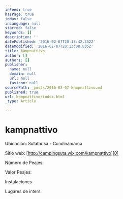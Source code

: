 ```yaml
---
inFeed: true
hasPage: true
inNav: false
inLanguage: null
starred: false
keywords: []
description: ''
datePublished: '2016-02-07T20:13:42.352Z'
dateModified: '2016-02-07T20:13:08.835Z'
title: kampnattivo
author: []
authors: []
publisher:
  name: null
  domain: null
  url: null
  favicon: null
sourcePath: _posts/2016-02-07-kampnattivo.md
published: true
url: kampnattivo/index.html
_type: Article

---
```

# kampnattivo

Ubicación: Sutatausa - Cundinamarca

Sitio web: [http://campingsuta.wix.com/kampnattivo][0]

Número de Peajes:

Valor Peajes:

Instalaciones

Lugares de inters

[0]: http://campingsuta.wix.com/kampnattivo